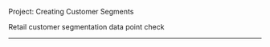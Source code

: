 Project: Creating Customer Segments






Retail customer segmentation
data point check






--------

